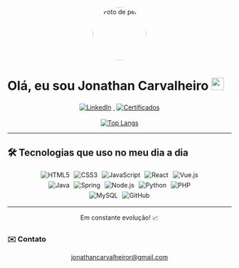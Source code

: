 <p align="center">
  <img src="[PROFILE_IMAGE_URL](https://github.com/account)" alt="Foto de perfil" width="120" style="border-radius:50%;" />
</p>

<p align="center">
  <h1>Olá, eu sou <strong>Jonathan Carvalheiro</strong> <img src="https://media.giphy.com/media/hvRJCLFzcasrR4ia7z/giphy.gif" width="28"></h1>
</p>

<p align="center">
  <a href="https://www.linkedin.com/in/jonathan-carvalheiro/" target="_blank">
    <img alt="LinkedIn" src="https://img.shields.io/badge/LinkedIn-0077B5?style=for-the-badge&logo=linkedin&logoColor=white" style="margin:4px;" />
  </a>
  <a href="https://drive.google.com/drive/u/1/folders/1CJRYtPi6wm8jBVTu6-qs9NJvZV6F_M6V/" target="_blank">
    <img alt="Certificados" src="https://img.shields.io/badge/Certificados-298D46?style=for-the-badge&logo=geeksforgeeks&logoColor=white" style="margin:4px;" />
  </a>
</p>

<p align="center">
  <a href="https://github.com/jhowdevc/github-readme-stats">
    <img alt="Top Langs" src="https://github-readme-stats.vercel.app/api/top-langs/?username=jhowdevc&layout=compact" />
  </a>
</p>

---

## 🛠 Tecnologias que uso no meu dia a dia

<p align="center">
  <img alt="HTML5"      src="https://img.shields.io/badge/HTML5-E34F26?style=for-the-badge&logo=html5"     style="margin:3px;" />
  <img alt="CSS3"       src="https://img.shields.io/badge/CSS3-1572B6?style=for-the-badge&logo=css3"       style="margin:3px;" />
  <img alt="JavaScript" src="https://img.shields.io/badge/JavaScript-F7DF1E?style=for-the-badge&logo=javascript" style="margin:3px;" />
  <img alt="React"      src="https://img.shields.io/badge/React-20232A?style=for-the-badge&logo=react"      style="margin:3px;" />
  <img alt="Vue.js"     src="https://img.shields.io/badge/Vue.js-35495E?style=for-the-badge&logo=vue.js"     style="margin:3px;" />
  <br/>
  <img alt="Java"       src="https://img.shields.io/badge/Java-ED8B00?style=for-the-badge&logo=openjdk"    style="margin:3px;" />
  <img alt="Spring"     src="https://img.shields.io/badge/Spring-6DB33F?style=for-the-badge&logo=spring"    style="margin:3px;" />
  <img alt="Node.js"    src="https://img.shields.io/badge/Node.js-339933?style=for-the-badge&logo=node.js" style="margin:3px;" />
  <img alt="Python"     src="https://img.shields.io/badge/Python-3776AB?style=for-the-badge&logo=python"   style="margin:3px;" />
  <img alt="PHP"        src="https://img.shields.io/badge/PHP-777BB4?style=for-the-badge&logo=php"         style="margin:3px;" />
  <br/>
  <img alt="MySQL"      src="https://img.shields.io/badge/MySQL-4479A1?style=for-the-badge&logo=mysql"     style="margin:3px;" />
  <img alt="GitHub"     src="https://img.shields.io/badge/GitHub-181717?style=for-the-badge&logo=github"   style="margin:3px;" />
</p>

---

<p align="center">
  Em constante evolução! 📈  
</p>

### ✉️ Contato

<p align="center">
  <a href="mailto:jonathancarvalheiror@gmail.com">jonathancarvalheiror@gmail.com</a>
</p>
